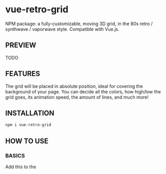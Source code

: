# vue-retro-grid
NPM package: a fully-customizable, moving 3D grid, in the 80s retro / synthwave / vaporwave style.
Compatible with Vue.js.

## PREVIEW
TODO

## FEATURES

The grid will be placed in absolute position, ideal for covering the background of your page.
You can decide all the colors, how high/low the grid goes, its animation speed, the amount of lines, and much more!

## INSTALLATION

```bash
npm i vue-retro-grid
```

## HOW TO USE

### BASICS

Add this to the *<script>* part of your Vue file

```js
import VueRetroGrid from 'vue-retro-grid';

export default {
  components: {
    VueRetroGrid
  }
}
```

And this in the HTML part:

```html
    <vue-retro-grid/>
```

We will discuss the input props for customization just below. All of them are optional.

### CUSTOMIZE WITH INPUT PROPERTIES / PROPS

Here is the full list of props you can customize:

#### --- Animation props

##### 1. updateInterval

Type: `Number`\
Unit: `Milliseconds`\
Default: `20`\
Refresh rate of the animation

##### 2. framesPerLoop

Type: `Number`\
Unit: `Milliseconds`\
Default: `8`\
Loop animation every *framesPerLoop* refreshes of the animation

#### --- Geometry props - Horizontal lines

##### 3. startHeight

Type: `Number`\
Unit: `%`\
Default: `50`\
Y coordinate of the perspective endpoint of the grid

##### 4. amountHorizontals

Type: `Number`\
Default: `15`\
Amount of horizontal lines making up the grid (looped)

##### 5. horizontalFactorInput

Type: `Number`\
Default: `1.6`\
Increase factor in gaps between horizontal lines. Changing this prop changes the perceived perspective of the fake 3D effect.
**Warning: cannot be below 1**

#### --- Geometry props - Vertical lines

##### 6. amountVerticals

Type: `Number`\
Default: `6`\
Amount of vertical lines

##### 7. verticalAngleFactorInput

Type: `Number`\
Default: `1.6`\
Increase factor in Angle gaps between vertical lines. Changing this prop changes the perceived perspective of the fake 3D effect.
**Warning: cannot be below 1**

##### 8. offsetVerticalLinesY

Type: `Number`\
Unit: `%`\
Default: `0.4`\
Making vertical lines slightly lower or higher than startHeight to fit better visually. If your vertical lines do not connectly perfectly with the higher horizontal line, you can increase or decrease this prop to adjust their Y coordinate.

##### 9. offsetVerticalLinesX

Type: `Number`\
Unit: `%`\
Default: `0`\
Offset to make the vertical lines go more to the right or left, for some reason.

#### --- Stylistic props

##### 10. blurredPerspective

Type: `Boolean`\
Default: `false`\
Adding a depth of field blur effect. Can improve the visuals greatly to switch on this prop.

##### 11. gridColor

Type: `String`\
Default: `'blueviolet'`\
Color of the grid lines

##### 12. backgroundColor

Type: `String`\
Default: `'#24162F'`\
Color of the background screen (and foreground blur if turned on)

### Example

Overall, if you want to specify all props, this would be the result when calling the component:

```html
<vue-retro-grid 
    :update-interval="20"
    :frames-per-loop="8"
    :start-height="50"
    :amount-horizontals="15"
    :horizontal-factor-input="1.6"
    :amount-verticals="6"
    :vertical-angle-factor-input="1.6"
    :offset-vertical-lines-y="0.4"
    :offset-vertical-lines-x="1"
    :blurred-perspective="true"
    :grid-color="'blueviolet'"
    :background-color="'#24162F'"
	/>
```

## LICENSE

Copyright 2023 Ilan Azoulay

Permission is hereby granted, free of charge, to any person obtaining a copy of this software and associated documentation files (the "Software"), 
to deal in the Software without restriction, including without limitation the rights to use, copy, modify, merge, publish, distribute, sublicense, 
and/or sell copies of the Software, and to permit persons to whom the Software is furnished to do so, subject to the following conditions:

The above copyright notice and this permission notice shall be included in all copies or substantial portions of the Software.

THE SOFTWARE IS PROVIDED "AS IS", WITHOUT WARRANTY OF ANY KIND, EXPRESS OR IMPLIED, INCLUDING BUT NOT LIMITED TO THE WARRANTIES OF MERCHANTABILITY, 
FITNESS FOR A PARTICULAR PURPOSE AND NONINFRINGEMENT. IN NO EVENT SHALL THE AUTHORS OR COPYRIGHT HOLDERS BE LIABLE FOR ANY CLAIM, DAMAGES OR OTHER LIABILITY, 
WHETHER IN AN ACTION OF CONTRACT, TORT OR OTHERWISE, ARISING FROM, OUT OF OR IN CONNECTION WITH THE SOFTWARE OR THE USE OR OTHER DEALINGS IN THE SOFTWARE.

